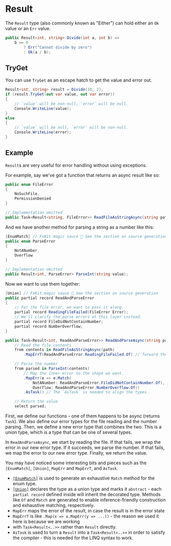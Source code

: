 # Result

The `Result` type (also commonly known as "Either") can hold either an `Ok` value or an `Err` value.

```csharp
public Result<int, string> Divide(int a, int b) =>
    b == 0
        ? Err("Cannot divide by zero")
        : Ok(a / b);
```

## TryGet

You can use `TryGet` as an escape hatch to get the value and error out.

```csharp
Result<int, string> result = Divide(10, 2);
if (result.TryGet(out var value, out var error))
{
    // `value` will be non-null, `error` will be null.
    Console.WriteLine(value);
}
else
{
    // `value` will be null, `error` will be non-null.
    Console.WriteLine(error);
}
```

## Example

`Result`s are very useful for error handling without using exceptions.

For example, say we've got a function that returns an async result like so:

```csharp
public enum FileError
{
    NoSuchFile,
    PermissionDenied
}

// Implementation omitted
public Task<Result<string, FileError>> ReadFileAsStringAsync(string path);
```

And we have another method for parsing a string as a number like this:

```csharp
[EnumMatch] // FxKit magic sauce 👀 See the section on source generation
public enum ParseError
{
    NotANumber,
    Overflow
}

// Implementation omitted
public Result<int, ParseError> ParseInt(string value);
```

Now we want to use them together:

```csharp
[Union] // FxKit magic sauce 👀 See the section on source generation
public partial record ReadAndParseError
{
    // For the file error, we want to pass it along.
    partial record ReadingFileFailed(FileError Error);
    // We'll clarify the parse errors at this layer instead.
    partial record FileDidNotContainNumber;
    partial record NumberOverflow;
}

public Task<Result<int, ReadAndParseError>> ReadAndParseAsync(string path) =>
    // Read the file contents
    from contents in ReadFileAsStringAsync(path)
        .MapErrT(ReadAndParseError.ReadingFileFailed.Of) // forward the error by wrapping it in our error type

    // Parse the number
    from parsed in ParseInt(contents)
        // Map the inner error to the shape we want.
        .MapErr(e => e.Match(
            NotANumber: ReadAndParseError.FileDidNotContainNumber.Of),
            Overflow: ReadAndParseError.NumberOverflow.Of))
        .AsTask() // The `AsTask` is needed to align the types

    // Return the value
    select parsed;
```

First, we define our functions - one of them happens to be async (returns `Task`).
We also define our error types for the file reading and the number parsing. Then, we define
a new error type that combines the two. This is a union type, which is a type that can be one of
several types.

In `ReadAndParseAsync`, we start by reading the file. If that fails, we wrap the error in our new error type.
If it succeeds, we parse the number. If that fails, we map the error to our new error type. Finally, we return the
value.

You may have noticed some interesting bits and pieces such as the `[EnumMatch]`, `[Union]`, `MapErr` and `MapErrT`,
and `AsTask`.

* [`[EnumMatch]`](/compiler/enum-match) is used to generate an exhaustive `Match` method for the enum type.
* [`[Union]`](/compiler/union) declares the type as a union type and marks it `abstract` - each `partial record` defined inside will
  inherit the decorated type. Methods like `Of` and `Match` are generated to enable inference-friendly construction
  and exhaustive matching, respectively.
* `MapErr` maps the error of the result, in case the result is in the error state
* `MapErrT` is like `.Map(x => x.MapErr(y => ...))` - the reason we used it here is because we are working
* with `Task<Result<..>>` rather than `Result` directly.
* `AsTask` is used to turn a `Result` into a `Task<Result<..>>` in order to satisfy the compiler - this is needed for
  the LINQ syntax to work.